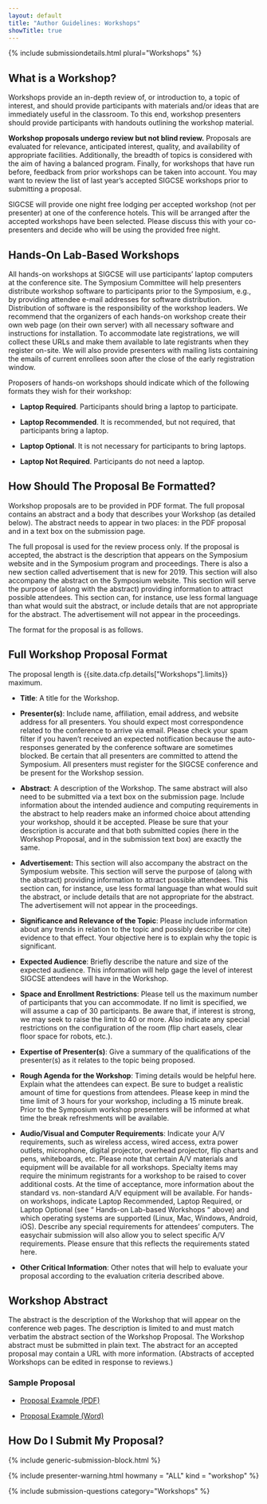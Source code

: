 ```yaml
---
layout: default
title: "Author Guidelines: Workshops"
showTitle: true
---
```


{% include submissiondetails.html plural="Workshops" %}

## What is a Workshop?

Workshops provide an in-depth review of, or introduction to, a topic of interest, and should provide participants with materials and/or ideas that are immediately useful in the classroom. To this end, workshop presenters should provide participants with handouts outlining the workshop material.

**Workshop proposals undergo review but not blind review.** Proposals are evaluated for relevance, anticipated interest, quality, and availability of appropriate facilities. Additionally, the breadth of topics is considered with the aim of having a balanced program. Finally, for workshops that have run before, feedback from prior workshops can be taken into account. You may want to review the list of last year’s accepted SIGCSE workshops prior to submitting a proposal.

SIGCSE will provide one night free lodging per accepted workshop (not per presenter) at one of the conference hotels. This will be arranged after the accepted workshops have been selected. Please discuss this with your co-presenters and decide who will be using the provided free night. 

## Hands-On Lab-Based Workshops

All hands-on workshops at SIGCSE will use participants’ laptop computers at the conference site. The Symposium Committee will help presenters distribute workshop software to participants prior to the Symposium, e.g., by providing attendee e-mail addresses for software distribution. Distribution of software is the responsibility of the workshop leaders. We recommend that the organizers of each hands-on workshop create their own web page (on their own server) with all necessary software and instructions for installation. To accommodate late registrations, we will collect these URLs and make them available to late registrants when they register on-site. We will also provide presenters with mailing lists containing the emails of current enrollees soon after the close of the early registration window.

Proposers of hands-on workshops should indicate which of the following formats they wish for their workshop:

* **Laptop Required**. Participants should bring a laptop to participate.

* **Laptop Recommended**. It is recommended, but not required, that participants bring a laptop.
	
* **Laptop Optional**. It is not necessary for participants to bring laptops.
	
* **Laptop Not Required**. Participants do not need a laptop.

## How Should The Proposal Be Formatted?

Workshop proposals are to be provided in PDF format. The full proposal contains an abstract and a body that describes your Workshop (as detailed below). The abstract needs to appear in two places: in the PDF proposal and in a text box on the submission page.

The full proposal is used for the review process only. If the proposal is accepted, the abstract is the description that appears on the Symposium website and in the Symposium program and proceedings. There is also a new section called advertisement that is new for 2019. This section will also accompany the abstract on the Symposium website. This section will serve the purpose of (along with the abstract) providing information to attract possible attendees. This section can, for instance, use less formal language than what would suit the abstract, or include details that are not appropriate for the abstract. The advertisement will not appear in the proceedings. 

The format for the proposal is as follows.

## Full Workshop Proposal Format

The proposal length is {{site.data.cfp.details["Workshops"].limits}} maximum.

-   **Title**: A title for the Workshop.

-   **Presenter(s)**: Include name, affiliation, email address, and website address for all presenters. You should expect most correspondence related to the conference to arrive via email. Please check your spam filter if you haven’t received an expected notification because the auto-responses generated by the conference software are sometimes blocked.  Be certain that all presenters are committed to attend the Symposium.  All presenters must register for the SIGCSE conference and be present for the Workshop session.

-   **Abstract**: A description of the Workshop. The same abstract will also need to be submitted via a text box on the submission page. Include information about the intended audience and computing requirements in the abstract to help readers make an informed choice about attending your workshop, should it be accepted.  Please be sure that your description is accurate and that both submitted copies (here in the Workshop Proposal, and in the submission text box) are exactly the same.

-	**Advertisement:** This section will also accompany the abstract on the Symposium website. This section will serve the purpose of (along with the abstract) providing information to attract possible attendees. This section can, for instance, use less formal language than what would suit the abstract, or include details that are not appropriate for the abstract. The advertisement will not appear in the proceedings.

-   **Significance and Relevance of the Topic**: Please include information about any trends in relation to the topic and possibly describe (or cite) evidence to that effect. Your objective here is to explain why the topic is significant.

-   **Expected Audience**: Briefly describe the nature and size of the expected audience. This information will help gage the level of interest SIGCSE attendees will have in the Workshop.

-   **Space and Enrollment Restrictions**: Please tell us the maximum number of participants that you can accommodate. If no limit is specified, we will assume a cap of 30 participants. Be aware that, if interest is strong, we may seek to raise the limit to 40 or more. Also indicate any special restrictions on the configuration of the room (flip chart easels, clear floor space for robots, etc.).

-   **Expertise of Presenter(s)**: Give a summary of the qualifications of the presenter(s) as it relates to the topic being proposed.

-   **Rough Agenda for the Workshop**: Timing details would be helpful here. Explain what the attendees can expect. Be sure to budget a realistic amount of time for questions from attendees. Please keep in mind the time limit of 3 hours for your workshop, including a 15 minute break.  Prior to the Symposium workshop presenters will be informed at what time the break refreshments will be available.

-   **Audio/Visual and Computer Requirements**: Indicate your A/V requirements, such as wireless access, wired access, extra power outlets, microphone, digital projector, overhead projector, flip charts and pens, whiteboards, etc. Please note that certain A/V materials and equipment will be available for all workshops. Specialty items may require the minimum registrants for a workshop to be raised to cover additional costs. At the time of acceptance, more information about the standard vs. non-standard A/V equipment will be available. For hands-on workshops, indicate Laptop Recommended, Laptop Required, or Laptop Optional (see “ Hands-on Lab-based Workshops “ above) and which operating systems are supported (Linux, Mac, Windows, Android, iOS). Describe any special requirements for attendees’ computers. The easychair submission will also allow you to select specific A/V requirements. Please ensure that this reflects the requirements stated here. 

-   **Other Critical Information**: Other notes that will help to evaluate your proposal according to the evaluation criteria described above.

## Workshop Abstract

The abstract is the description of the Workshop that will appear on the conference web pages. The description is limited to and must match verbatim the abstract section of the Workshop Proposal. The Workshop abstract must be submitted in plain text. The abstract for an accepted proposal may contain a URL with more information. (Abstracts of accepted Workshops can be edited in response to reviews.)

### Sample Proposal

-  [Proposal Example (PDF)](../docs/sigcse-sample-workshop.pdf)

-  [Proposal Example (Word)](../docs/sigcse-sample-workshop.docx)


## How Do I Submit My Proposal?

{% include generic-submission-block.html %}

{% include presenter-warning.html howmany = "ALL" kind = "workshop" %}

{% include submission-questions category="Workshops" %}
